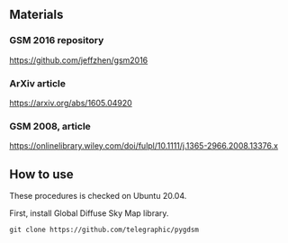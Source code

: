 
## Materials

### GSM 2016 repository

https://github.com/jeffzhen/gsm2016

### ArXiv article

https://arxiv.org/abs/1605.04920

### GSM 2008, article

https://onlinelibrary.wiley.com/doi/fulpl/10.1111/j.1365-2966.2008.13376.x

## How to use

These procedures is checked on Ubuntu 20.04.

First, install Global Diffuse Sky Map library.

```
git clone https://github.com/telegraphic/pygdsm
```

